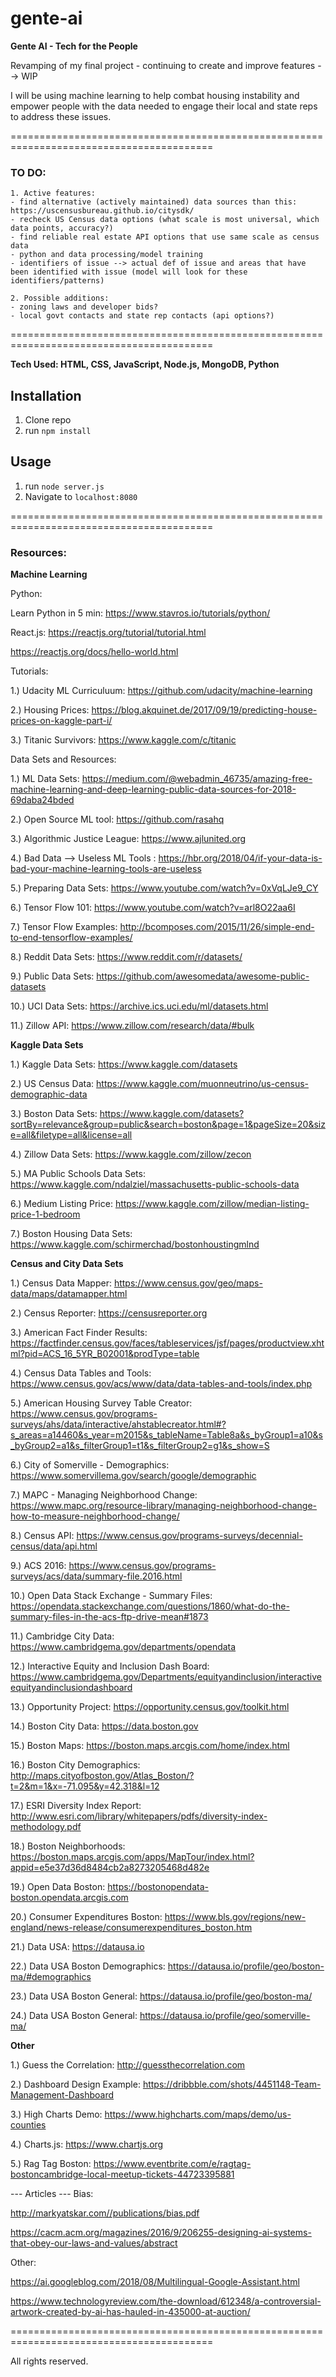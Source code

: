 # gente-ai

**Gente AI - Tech for the People**

Revamping of my final project - continuing to create and improve features --> WIP

I will be using machine learning to help combat housing instability and empower people with the data needed to engage their local and state reps to address these issues.


=========================================================================================

### TO DO:

    1. Active features:
    - find alternative (actively maintained) data sources than this:  https://uscensusbureau.github.io/citysdk/
    - recheck US Census data options (what scale is most universal, which data points, accuracy?)
    - find reliable real estate API options that use same scale as census data
    - python and data processing/model training
    - identifiers of issue --> actual def of issue and areas that have been identified with issue (model will look for these identifiers/patterns)

    2. Possible additions:
    - zoning laws and developer bids?
    - local govt contacts and state rep contacts (api options?)

=========================================================================================

**Tech Used:  HTML, CSS, JavaScript, Node.js, MongoDB, Python**

## Installation

1. Clone repo
2. run `npm install`

## Usage

1. run `node server.js`
2. Navigate to `localhost:8080`

=========================================================================================

### Resources:

**Machine Learning**

Python:

Learn Python in 5 min:  https://www.stavros.io/tutorials/python/

React.js:    https://reactjs.org/tutorial/tutorial.html

https://reactjs.org/docs/hello-world.html


Tutorials:

1.) Udacity ML Curriculuum:   https://github.com/udacity/machine-learning

2.) Housing Prices: https://blog.akquinet.de/2017/09/19/predicting-house-prices-on-kaggle-part-i/

3.) Titanic Survivors:  https://www.kaggle.com/c/titanic


Data Sets and Resources:

1.) ML Data Sets: https://medium.com/@webadmin_46735/amazing-free-machine-learning-and-deep-learning-public-data-sources-for-2018-69daba24bded

2.) Open Source ML tool: https://github.com/rasahq

3.) Algorithmic Justice League:  https://www.ajlunited.org

4.) Bad Data --> Useless ML Tools : https://hbr.org/2018/04/if-your-data-is-bad-your-machine-learning-tools-are-useless

5.) Preparing Data Sets:  https://www.youtube.com/watch?v=0xVqLJe9_CY

6.) Tensor Flow 101:  https://www.youtube.com/watch?v=arl8O22aa6I

7.) Tensor Flow Examples:   http://bcomposes.com/2015/11/26/simple-end-to-end-tensorflow-examples/

8.) Reddit Data Sets:   https://www.reddit.com/r/datasets/

9.) Public Data Sets:   https://github.com/awesomedata/awesome-public-datasets

10.) UCI Data Sets:   https://archive.ics.uci.edu/ml/datasets.html

11.) Zillow API:  https://www.zillow.com/research/data/#bulk


**Kaggle Data Sets**

1.) Kaggle Data Sets:  https://www.kaggle.com/datasets

2.) US Census Data:   https://www.kaggle.com/muonneutrino/us-census-demographic-data

3.) Boston Data Sets:   https://www.kaggle.com/datasets?sortBy=relevance&group=public&search=boston&page=1&pageSize=20&size=all&filetype=all&license=all

4.) Zillow Data Sets: https://www.kaggle.com/zillow/zecon

5.) MA Public Schools Data Sets:  https://www.kaggle.com/ndalziel/massachusetts-public-schools-data

6.) Medium Listing Price:  https://www.kaggle.com/zillow/median-listing-price-1-bedroom

7.) Boston Housing Data Sets: https://www.kaggle.com/schirmerchad/bostonhoustingmlnd


**Census and City Data Sets**

1.) Census Data Mapper: https://www.census.gov/geo/maps-data/maps/datamapper.html

2.) Census Reporter:   https://censusreporter.org

3.) American Fact Finder Results:  https://factfinder.census.gov/faces/tableservices/jsf/pages/productview.xhtml?pid=ACS_16_5YR_B02001&prodType=table

4.) Census Data Tables and Tools:   https://www.census.gov/acs/www/data/data-tables-and-tools/index.php

5.) American Housing Survey Table Creator:  https://www.census.gov/programs-surveys/ahs/data/interactive/ahstablecreator.html#?s_areas=a14460&s_year=m2015&s_tableName=Table8a&s_byGroup1=a10&s_byGroup2=a1&s_filterGroup1=t1&s_filterGroup2=g1&s_show=S

6.) City of Somerville - Demographics:    https://www.somervillema.gov/search/google/demographic

7.) MAPC - Managing Neighborhood Change:  https://www.mapc.org/resource-library/managing-neighborhood-change-how-to-measure-neighborhood-change/

8.) Census API:  https://www.census.gov/programs-surveys/decennial-census/data/api.html

9.) ACS 2016:  https://www.census.gov/programs-surveys/acs/data/summary-file.2016.html

10.) Open Data Stack Exchange - Summary Files:   https://opendata.stackexchange.com/questions/1860/what-do-the-summary-files-in-the-acs-ftp-drive-mean#1873

11.) Cambridge City Data:   https://www.cambridgema.gov/departments/opendata

12.) Interactive Equity and Inclusion Dash Board:    https://www.cambridgema.gov/Departments/equityandinclusion/interactiveequityandinclusiondashboard

13.) Opportunity Project:   https://opportunity.census.gov/toolkit.html

14.) Boston City Data:    https://data.boston.gov

15.) Boston Maps:   https://boston.maps.arcgis.com/home/index.html

16.) Boston City Demographics:   http://maps.cityofboston.gov/Atlas_Boston/?t=2&m=1&x=-71.095&y=42.318&l=12

17.) ESRI Diversity Index Report:  http://www.esri.com/library/whitepapers/pdfs/diversity-index-methodology.pdf

18.) Boston Neighborhoods:  https://boston.maps.arcgis.com/apps/MapTour/index.html?appid=e5e37d36d8484cb2a8273205468d482e

19.) Open Data Boston:  https://bostonopendata-boston.opendata.arcgis.com

20.) Consumer Expenditures Boston:  https://www.bls.gov/regions/new-england/news-release/consumerexpenditures_boston.htm

21.) Data USA:  https://datausa.io

22.) Data USA Boston Demographics:  https://datausa.io/profile/geo/boston-ma/#demographics

23.) Data USA Boston General:   https://datausa.io/profile/geo/boston-ma/

24.) Data USA Boston General:   https://datausa.io/profile/geo/somerville-ma/



**Other**

1.) Guess the Correlation:  http://guessthecorrelation.com

2.) Dashboard Design Example:  https://dribbble.com/shots/4451148-Team-Management-Dashboard

3.) High Charts Demo:   https://www.highcharts.com/maps/demo/us-counties

4.) Charts.js:     https://www.chartjs.org

5.) Rag Tag Boston:   https://www.eventbrite.com/e/ragtag-bostoncambridge-local-meetup-tickets-44723395881



--- Articles --- 
Bias:  

http://markyatskar.com//publications/bias.pdf

https://cacm.acm.org/magazines/2016/9/206255-designing-ai-systems-that-obey-our-laws-and-values/abstract

Other:

https://ai.googleblog.com/2018/08/Multilingual-Google-Assistant.html

https://www.technologyreview.com/the-download/612348/a-controversial-artwork-created-by-ai-has-hauled-in-435000-at-auction/



=========================================================================================

[//]: # (CURRENT TASK LIST AND IDEAS FOR PROJECT)

[//]: # (FINAL PROJECT - "GENTE AI" --> MACHINE LEARNING NOTES:)

[//]: # (TASK: CLASSIFICATION TASK)
[//]: # (will use decision tree to classify locations as gentrified or not)

[//]: # (DIMENSIONS: predictors/variables)
[//]: # (Ethnicity - shifts over time)
[//]: # (Average Income - over time)
[//]: # (Housing Prices)
[//]: # (Rental Prices)
[//]: # (Foreclosures)
[//]: # (Bankruptcies)

[//]: # (Training Model:)
[//]: # (Feed ai data about locations already identifed as gentrified)
[//]: # (See whether program can correctly id the location as gentrified or not based on data used)
[//]: # (Figure out which model performs best)
[//]: # (After ai starts working well --> figure out how to quantify data and visualize results for location)

[//]: # (Additional Features:)
[//]: # (if possible add development bidding info for areas --> make public aware of possible upcoming changes to neighborhoods)
[//]: # (add feature for users to contact their local and state reps --> form letter? phone numbers? emails? etc.)
[//]: # (have affordable housing and community orgs as resources for users to utilize if needed --> local food pantries, local activist groups, housing resources, groups and meetups, user inputs for local resources - after vetting? etc.)
[//]: # (have login so users can save the maps and data they request for future reference/use)

[//]: # (Look into groups and resources such as the MA Smart Growth Alliance https://ma-smartgrowth.org)
[//]: # ()
[//]: # ()
[//]: # ()



All rights reserved.
